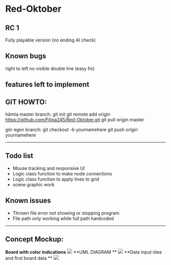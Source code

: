 # Red-Oktober
## RC 1
Fully playable version (no ending AI check)

## Known bugs
right to left no visible double line (easy fix)


## features left to implement












## GIT HOWTO:
hämta master branch:
git init
git remote add origin  https://github.com/Filipa245/Red-Oktober.git
git pull origin master

gör egen branch:
git checkout -b yournamehere
git push origin yournamehere

---
## Todo list
* Mouse tracking and responsive UI
* Logic class function to make node connections
* Logic class function to apply lines to grid
* scene graphic work


## Known issues 
* Thrown file error not showing or stopping program 
* File path only working while full path hardcoded 


---

## Concept Mockup:

**Board with color indications**
![](https://i.imgur.com/vXNLupq.png)
**UML DIAGRAM **
![](https://i.imgur.com/xXiyiNo.jpg)
**Data input idea and first board data **
![](https://i.imgur.com/WKVpzzi.jpg)
